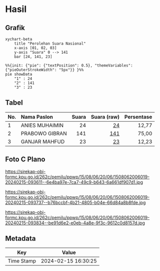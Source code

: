 # Hasil

## Grafik

```mermaid
xychart-beta
    title "Perolehan Suara Nasional"
    x-axis [01, 02, 03]
    y-axis "Suara" 0 --> 141
    bar [24, 141, 23]
```

```mermaid
%%{init: {"pie": {"textPosition": 0.5}, "themeVariables": {"pieOuterStrokeWidth": "5px"}} }%%
pie showData
    "1" : 24
    "2" : 141
    "3" : 23
```

## Tabel

| No. | Nama Paslon    | Suara | Suara (raw) | Persentase |
|:--- |:-------------- | -----:| -----------:| ----------:|
| 1   | ANIES MUHAIMIN | 24    | [24][p-1]   | 12,77      |
| 2   | PRABOWO GIBRAN | 141   | [141][p-2]  | 75,00      |
| 3   | GANJAR MAHFUD  | 23    | [23][p-3]   | 12,23      |


[p-1]: https://github.com/gigit-pemilu/pemilu-2024/blob/main/pilpres/hitung-suara/sub/15-jambi/sub/08-bungo/sub/06-pelepat/sub/2006-senamat/sub/019-tps/sub/paslon-1.txt
[p-2]: https://github.com/gigit-pemilu/pemilu-2024/blob/main/pilpres/hitung-suara/sub/15-jambi/sub/08-bungo/sub/06-pelepat/sub/2006-senamat/sub/019-tps/sub/paslon-2.txt
[p-3]: https://github.com/gigit-pemilu/pemilu-2024/blob/main/pilpres/hitung-suara/sub/15-jambi/sub/08-bungo/sub/06-pelepat/sub/2006-senamat/sub/019-tps/sub/paslon-3.txt

## Foto C Plano

https://sirekap-obj-formc.kpu.go.id/262c/pemilu/ppwp/15/08/06/20/06/1508062006019-20240215-093611--6e4ba97e-7ca7-49c9-b643-6a661df907d1.jpg

https://sirekap-obj-formc.kpu.go.id/262c/pemilu/ppwp/15/08/06/20/06/1508062006019-20240215-093737--b76bccbf-4b21-4805-b04e-66d84a8b8fde.jpg

https://sirekap-obj-formc.kpu.go.id/262c/pemilu/ppwp/15/08/06/20/06/1508062006019-20240215-093834--be91d6e2-e0eb-4a8e-9f3c-9612c0d8157d.jpg


## Metadata

| Key        | Value               |
| ---------- | ------------------- |
| Time Stamp | 2024-02-15 16:30:25 |



